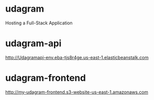 # udagram
Hosting a Full-Stack Application
# udagram-api
http://Udagramapi-env.eba-tjs8r4ge.us-east-1.elasticbeanstalk.com

# udagram-frontend
http://my-udagram-frontend.s3-website-us-east-1.amazonaws.com
